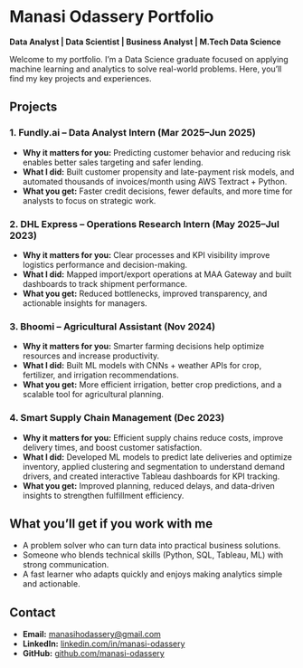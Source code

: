# Manasi Odassery Portfolio
**Data Analyst | Data Scientist | Business Analyst | M.Tech Data Science**  


Welcome to my portfolio.
I’m a Data Science graduate focused on applying machine learning and analytics to solve real-world problems.
Here, you’ll find my key projects and experiences.

## Projects

### 1. Fundly.ai – Data Analyst Intern (Mar 2025–Jun 2025)  
- **Why it matters for you:** Predicting customer behavior and reducing risk enables better sales targeting and safer lending.  
- **What I did:** Built customer propensity and late-payment risk models, and automated thousands of invoices/month using AWS Textract + Python.  
- **What you get:** Faster credit decisions, fewer defaults, and more time for analysts to focus on strategic work.
  
### 2. DHL Express – Operations Research Intern (May 2025–Jul 2023)  
- **Why it matters for you:** Clear processes and KPI visibility improve logistics performance and decision-making.  
- **What I did:** Mapped import/export operations at MAA Gateway and built dashboards to track shipment performance.  
- **What you get:** Reduced bottlenecks, improved transparency, and actionable insights for managers.  

### 3. Bhoomi – Agricultural Assistant (Nov 2024)  
- **Why it matters for you:** Smarter farming decisions help optimize resources and increase productivity.  
- **What I did:** Built ML models with CNNs + weather APIs for crop, fertilizer, and irrigation recommendations.  
- **What you get:** More efficient irrigation, better crop predictions, and a scalable tool for agricultural planning.

### 4. Smart Supply Chain Management (Dec 2023)  
- **Why it matters for you:** Efficient supply chains reduce costs, improve delivery times, and boost customer satisfaction.  
- **What I did:** Developed ML models to predict late deliveries and optimize inventory, applied clustering and segmentation to understand demand drivers, and created interactive Tableau dashboards for KPI tracking.  
- **What you get:** Improved planning, reduced delays, and data-driven insights to strengthen fulfillment efficiency.  

## What you’ll get if you work with me
- A problem solver who can turn data into practical business solutions.  
- Someone who blends technical skills (Python, SQL, Tableau, ML) with strong communication.  
- A fast learner who adapts quickly and enjoys making analytics simple and actionable.  

## Contact  
- **Email:** manasihodassery@gmail.com  
- **LinkedIn:** [linkedin.com/in/manasi-odassery](https://linkedin.com/in/manasi-odassery)  
- **GitHub:** [github.com/manasi-odassery](https://github.com/manasi-odassery)  
